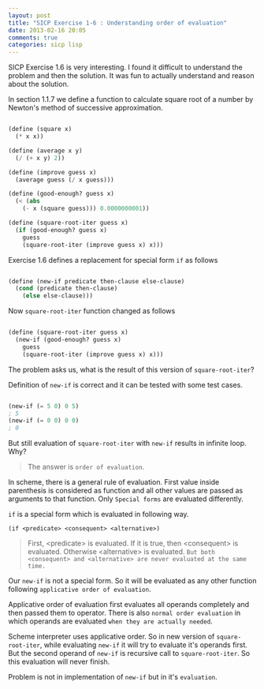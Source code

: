 ```yaml
---
layout: post
title: "SICP Exercise 1-6 : Understanding order of evaluation"
date: 2013-02-16 20:05
comments: true
categories: sicp lisp
---
```


SICP Exercise 1.6 is very interesting. I found it difficult to understand the problem and then the solution. It was fun to actually understand and reason about the solution.

In section 1.1.7 we define a function to calculate square root of a number by Newton's method of successive approximation.

``` scheme Newton's method of successive approximation for finding square root of a number

(define (square x)
  (* x x))

(define (average x y)
  (/ (+ x y) 2))

(define (improve guess x)
  (average guess (/ x guess)))

(define (good-enough? guess x)
  (< (abs 
    (- x (square guess))) 0.0000000001))

(define (square-root-iter guess x)
  (if (good-enough? guess x)
    guess
    (square-root-iter (improve guess x) x)))
```

Exercise 1.6 defines a replacement for special form `if` as follows


``` scheme 'if' as a ordinary procedure

(define (new-if predicate then-clause else-clause)
  (cond (predicate then-clause)
    (else else-clause)))
```

Now `square-root-iter` function changed as follows

``` scheme New version of 'square-root-iter'

(define (square-root-iter guess x)
  (new-if (good-enough? guess x)
    guess
    (square-root-iter (improve guess x) x)))
```

The problem asks us, what is the result of this version of
`square-root-iter`?

Definition of `new-if` is correct and it can be tested with some test
cases.

``` scheme 

(new-if (= 5 0) 0 5)
; 5
(new-if (= 0 0) 0 0)
; 0
```

But still evaluation of `square-root-iter` with `new-if` results in
infinite loop. Why?

> The answer is `order of evaluation`.

In scheme, there is a general rule of evaluation. First value inside
parenthesis is considered as function and all other values are passed
as arguments to that function. Only `Special forms` are evaluated
differently.

`if` is a special form which is evaluated in following way.

    (if <predicate> <consequent> <alternative>)

> First, <predicate\> is evaluated. If it is true, then <consequent\> is evaluated. Otherwise <alternative\> is evaluated. `But both <consequent> and <alternative> are never evaluated at the same time.`


Our `new-if` is not a special form. So it will be evaluated as any
other function following `applicative order of evaluation`.

Applicative order of evaluation first evaluates all operands
completely and then passed them to operator. There is also `normal
order evaluation` in which operands are evaluated `when they are
actually needed`.

Scheme interpreter uses applicative order. So in new version of
`square-root-iter`, while evaluating `new-if` it will try to evaluate
it's operands first. But the second operand of `new-if` is recursive call to
`square-root-iter`. So this evaluation will never finish.

Problem is not in implementation of `new-if` but in it's `evaluation`.
